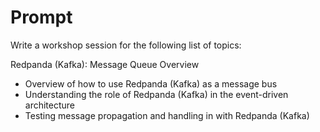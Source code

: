 # Prompt

Write a workshop session for the following list of topics:

Redpanda (Kafka): Message Queue Overview

- Overview of how to use Redpanda (Kafka) as a message bus
- Understanding the role of Redpanda (Kafka) in the event-driven architecture
- Testing message propagation and handling in with Redpanda (Kafka)
